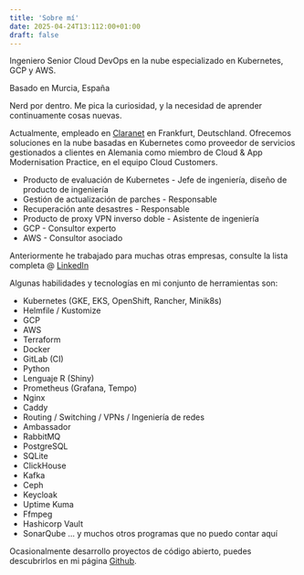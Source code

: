 ```yaml
---
title: 'Sobre mí'
date: 2025-04-24T13:112:00+01:00
draft: false
---
```


Ingeniero Senior Cloud DevOps en la nube especializado en Kubernetes, GCP y AWS.

Basado en Murcia, España

Nerd por dentro. Me pica la curiosidad, y la necesidad de aprender continuamente cosas nuevas.

Actualmente, empleado en [Claranet](https://claranet.de) en Frankfurt, Deutschland. Ofrecemos soluciones en la nube basadas en Kubernetes como proveedor de servicios gestionados a clientes en Alemania como miembro de Cloud & App Modernisation Practice, en el equipo Cloud Customers.
- Producto de evaluación de Kubernetes - Jefe de ingeniería, diseño de producto de ingeniería
- Gestión de actualización de parches - Responsable
- Recuperación ante desastres - Responsable
- Producto de proxy VPN inverso doble - Asistente de ingeniería
- GCP - Consultor experto
- AWS - Consultor asociado

Anteriormente he trabajado para muchas otras empresas, consulte la lista completa @ [LinkedIn](https://www.linkedin.com/in/sergiofdz/)
 
 Algunas habilidades y tecnologías en mi conjunto de herramientas son: 
 - Kubernetes (GKE, EKS, OpenShift, Rancher, Minik8s)
 - Helmfile / Kustomize
 - GCP
 - AWS
 - Terraform
 - Docker 
 - GitLab (CI)
 - Python
 - Lenguaje R (Shiny)
 - Prometheus (Grafana, Tempo)
 - Nginx
 - Caddy
 - Routing / Switching / VPNs / Ingeniería de redes
 - Ambassador
 - RabbitMQ
 - PostgreSQL
 - SQLite
 - ClickHouse
 - Kafka
 - Ceph
 - Keycloak
 - Uptime Kuma
 - Ffmpeg
 - Hashicorp Vault
 - SonarQube
 ... y muchos otros programas que no puedo contar aquí

Ocasionalmente desarrollo proyectos de código abierto, puedes descubrirlos en mi
 página [Github](https://github.com/geiserx).